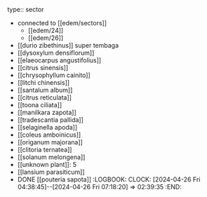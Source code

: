 type:: sector

- connected to [[edem/sectors]]
	- [[edem/24]]
	- [[edem/26]]
- [[durio zibethinus]] super tembaga
- [[dysoxylum densiflorum]]
- [[elaeocarpus angustifolius]]
- [[citrus sinensis]]
- [[chrysophyllum cainito]]
- [[litchi chinensis]]
- [[santalum album]]
- [[citrus reticulata]]
- [[toona ciliata]]
- [[manilkara zapota]]
- [[tradescantia pallida]]
- [[selaginella apoda]]
- [[coleus amboinicus]]
- [[origanum majorana]]
- [[clitoria ternatea]]
- [[solanum melongena]]
- [[unknown plant]]: 5
- [[lansium parasiticum]]
- DONE [[pouteria sapota]]
  :LOGBOOK:
  CLOCK: [2024-04-26 Fri 04:38:45]--[2024-04-26 Fri 07:18:20] =>  02:39:35
  :END: